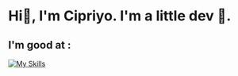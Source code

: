 # Hi👋, I'm Cipriyo. I'm a little dev 👾.

## I'm good at :

[![My Skills](https://skillicons.dev/icons?i=html,js,cs)](https://skillicons.dev)
